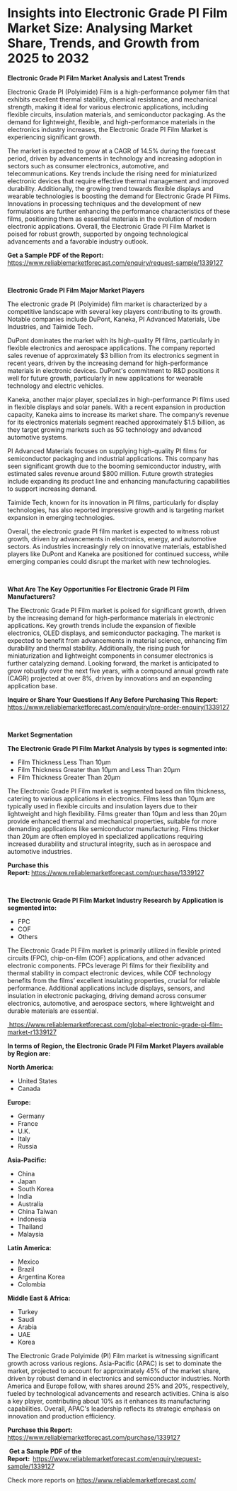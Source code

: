 <p><h1>Insights into Electronic Grade PI Film Market Size: Analysing Market Share, Trends, and Growth from 2025 to 2032</h1></p><p><strong>Electronic Grade PI Film Market Analysis and Latest Trends</strong></p>
<p><p>Electronic Grade PI (Polyimide) Film is a high-performance polymer film that exhibits excellent thermal stability, chemical resistance, and mechanical strength, making it ideal for various electronic applications, including flexible circuits, insulation materials, and semiconductor packaging. As the demand for lightweight, flexible, and high-performance materials in the electronics industry increases, the Electronic Grade PI Film Market is experiencing significant growth.</p><p>The market is expected to grow at a CAGR of 14.5% during the forecast period, driven by advancements in technology and increasing adoption in sectors such as consumer electronics, automotive, and telecommunications. Key trends include the rising need for miniaturized electronic devices that require effective thermal management and improved durability. Additionally, the growing trend towards flexible displays and wearable technologies is boosting the demand for Electronic Grade PI Films. Innovations in processing techniques and the development of new formulations are further enhancing the performance characteristics of these films, positioning them as essential materials in the evolution of modern electronic applications. Overall, the Electronic Grade PI Film Market is poised for robust growth, supported by ongoing technological advancements and a favorable industry outlook.</p></p>
<p><strong>Get a Sample PDF of the Report:&nbsp;</strong> <a href="https://www.reliablemarketforecast.com/enquiry/request-sample/1339127?utm_campaign=2533&utm_medium=2&utm_source=Github&utm_content=ia&utm_term=25032025&utm_id=electronic-grade-pi-film">https://www.reliablemarketforecast.com/enquiry/request-sample/1339127</a></p>
<p>&nbsp;</p>
<p><strong>Electronic Grade PI Film Major Market Players</strong></p>
<p><p>The electronic grade PI (Polyimide) film market is characterized by a competitive landscape with several key players contributing to its growth. Notable companies include DuPont, Kaneka, PI Advanced Materials, Ube Industries, and Taimide Tech.</p><p>DuPont dominates the market with its high-quality PI films, particularly in flexible electronics and aerospace applications. The company reported sales revenue of approximately $3 billion from its electronics segment in recent years, driven by the increasing demand for high-performance materials in electronic devices. DuPont's commitment to R&D positions it well for future growth, particularly in new applications for wearable technology and electric vehicles.</p><p>Kaneka, another major player, specializes in high-performance PI films used in flexible displays and solar panels. With a recent expansion in production capacity, Kaneka aims to increase its market share. The company’s revenue for its electronics materials segment reached approximately $1.5 billion, as they target growing markets such as 5G technology and advanced automotive systems.</p><p>PI Advanced Materials focuses on supplying high-quality PI films for semiconductor packaging and industrial applications. This company has seen significant growth due to the booming semiconductor industry, with estimated sales revenue around $800 million. Future growth strategies include expanding its product line and enhancing manufacturing capabilities to support increasing demand.</p><p>Taimide Tech, known for its innovation in PI films, particularly for display technologies, has also reported impressive growth and is targeting market expansion in emerging technologies. </p><p>Overall, the electronic grade PI film market is expected to witness robust growth, driven by advancements in electronics, energy, and automotive sectors. As industries increasingly rely on innovative materials, established players like DuPont and Kaneka are positioned for continued success, while emerging companies could disrupt the market with new technologies.</p></p>
<p>&nbsp;</p>
<p><strong>What Are The Key Opportunities For Electronic Grade PI Film Manufacturers?</strong></p>
<p><p>The Electronic Grade PI Film market is poised for significant growth, driven by the increasing demand for high-performance materials in electronic applications. Key growth trends include the expansion of flexible electronics, OLED displays, and semiconductor packaging. The market is expected to benefit from advancements in material science, enhancing film durability and thermal stability. Additionally, the rising push for miniaturization and lightweight components in consumer electronics is further catalyzing demand. Looking forward, the market is anticipated to grow robustly over the next five years, with a compound annual growth rate (CAGR) projected at over 8%, driven by innovations and an expanding application base.</p></p>
<p><strong>Inquire or Share Your Questions If Any Before Purchasing This Report:</strong> <a href="https://www.reliablemarketforecast.com/enquiry/pre-order-enquiry/1339127?utm_campaign=2533&utm_medium=2&utm_source=Github&utm_content=ia&utm_term=25032025&utm_id=electronic-grade-pi-film">https://www.reliablemarketforecast.com/enquiry/pre-order-enquiry/1339127</a></p>
<p>&nbsp;</p>
<p><strong>Market Segmentation</strong></p>
<p><strong>The Electronic Grade PI Film Market Analysis by types is segmented into:</strong></p>
<p><ul><li>Film Thickness Less Than 10µm</li><li>Film Thickness Greater than 10µm and Less Than 20µm</li><li>Film Thickness Greater Than 20µm</li></ul></p>
<p><p>The Electronic Grade PI Film market is segmented based on film thickness, catering to various applications in electronics. Films less than 10µm are typically used in flexible circuits and insulation layers due to their lightweight and high flexibility. Films greater than 10µm and less than 20µm provide enhanced thermal and mechanical properties, suitable for more demanding applications like semiconductor manufacturing. Films thicker than 20µm are often employed in specialized applications requiring increased durability and structural integrity, such as in aerospace and automotive industries.</p></p>
<p><strong>Purchase this Report:&nbsp;</strong><a href="https://www.reliablemarketforecast.com/purchase/1339127?utm_campaign=2533&utm_medium=2&utm_source=Github&utm_content=ia&utm_term=25032025&utm_id=electronic-grade-pi-film">https://www.reliablemarketforecast.com/purchase/1339127</a></p>
<p>&nbsp;</p>
<p><strong>The Electronic Grade PI Film Market Industry Research by Application is segmented into:</strong></p>
<p><ul><li>FPC</li><li>COF</li><li>Others</li></ul></p>
<p><p>The Electronic Grade PI Film market is primarily utilized in flexible printed circuits (FPC), chip-on-film (COF) applications, and other advanced electronic components. FPCs leverage PI films for their flexibility and thermal stability in compact electronic devices, while COF technology benefits from the films’ excellent insulating properties, crucial for reliable performance. Additional applications include displays, sensors, and insulation in electronic packaging, driving demand across consumer electronics, automotive, and aerospace sectors, where lightweight and durable materials are essential.</p></p>
<p><a href="https://www.reliablemarketforecast.com/global-electronic-grade-pi-film-market-r1339127?utm_campaign=2533&utm_medium=2&utm_source=Github&utm_content=ia&utm_term=25032025&utm_id=electronic-grade-pi-film">&nbsp;https://www.reliablemarketforecast.com/global-electronic-grade-pi-film-market-r1339127</a></p>
<p><strong>In terms of Region, the Electronic Grade PI Film Market Players available by Region are:</strong></p>
<p>
    <p> <strong> North America: </strong>
        <ul>
            <li>United States</li>
            <li>Canada</li>
        </ul>
        </p> 
    <p> <strong> Europe: </strong>
        <ul>
            <li>Germany</li>
            <li>France</li>
            <li>U.K.</li>
            <li>Italy</li>
            <li>Russia</li>
        </ul>
        </p> 
    <p> <strong> Asia-Pacific: </strong>
        <ul>
            <li>China</li>
            <li>Japan</li>
            <li>South Korea</li>
            <li>India</li>
            <li>Australia</li>
            <li>China Taiwan</li>
            <li>Indonesia</li>
            <li>Thailand</li>
            <li>Malaysia</li>
        </ul>
        </p> 
    <p> <strong> Latin America: </strong>
        <ul>
            <li>Mexico</li>
            <li>Brazil</li>
            <li>Argentina Korea</li>
            <li>Colombia</li>
        </ul>
        </p> 
    <p> <strong> Middle East & Africa: </strong>
        <ul>
            <li>Turkey</li>
            <li>Saudi</li>
            <li>Arabia</li>
            <li>UAE</li>
            <li>Korea</li>
        </ul>
    </p>
    </p>
<p><p>The Electronic Grade Polyimide (PI) Film market is witnessing significant growth across various regions. Asia-Pacific (APAC) is set to dominate the market, projected to account for approximately 45% of the market share, driven by robust demand in electronics and semiconductor industries. North America and Europe follow, with shares around 25% and 20%, respectively, fueled by technological advancements and research activities. China is also a key player, contributing about 10% as it enhances its manufacturing capabilities. Overall, APAC's leadership reflects its strategic emphasis on innovation and production efficiency.</p></p>
<p><strong>Purchase this Report: </strong><a href="https://www.reliablemarketforecast.com/purchase/1339127?utm_campaign=2533&utm_medium=2&utm_source=Github&utm_content=ia&utm_term=25032025&utm_id=electronic-grade-pi-film">https://www.reliablemarketforecast.com/purchase/1339127</a></p>
<p>&nbsp;<strong>Get a Sample PDF of the Report:&nbsp;&nbsp;</strong><a href="https://www.reliablemarketforecast.com/enquiry/request-sample/1339127?utm_campaign=2533&utm_medium=2&utm_source=Github&utm_content=ia&utm_term=25032025&utm_id=electronic-grade-pi-film">https://www.reliablemarketforecast.com/enquiry/request-sample/1339127</a></p>
<p><strong></strong></p>
<p>Check more reports on <a href="https://www.reliablemarketforecast.com/?utm_campaign=2533&utm_medium=2&utm_source=Github&utm_content=ia&utm_term=25032025&utm_id=electronic-grade-pi-film">https://www.reliablemarketforecast.com/</a></p>